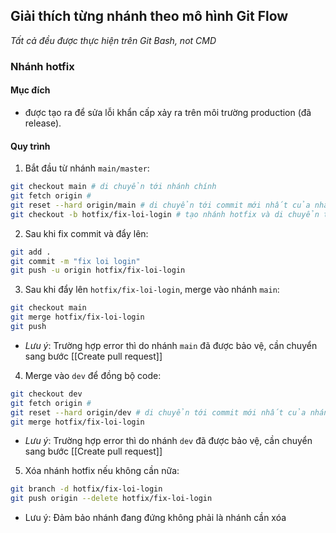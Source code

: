 ## Giải thích từng nhánh theo mô hình Git Flow

*Tất cả đều được thực hiện trên Git Bash, not CMD*

### Nhánh hotfix 

#### Mục đích

- được tạo ra để sửa lỗi khẩn cấp xảy ra trên môi trường production (đã release).
#### Quy trình

1. Bắt đầu từ nhánh `main/master`:

```bash
git checkout main # di chuyển tới nhánh chính
git fetch origin # 
git reset --hard origin/main # di chuyển tới commit mới nhất của nhánh
git checkout -b hotfix/fix-loi-login # tạo nhánh hotfix và di chuyển tới nhánh đó
```

2.  Sau khi fix commit và đẩy lên:

```bash
git add .
git commit -m "fix loi login"
git push -u origin hotfix/fix-loi-login
```

3. Sau khi đẩy lên `hotfix/fix-loi-login`, merge vào nhánh `main`:

```bash
git checkout main
git merge hotfix/fix-loi-login
git push
```

- *Lưu ý*: Trường hợp error thì do nhánh `main` đã được bảo vệ, cần chuyển sang bước [[Create pull request]]

4. Merge vào `dev` để đồng bộ code:

```bash
git checkout dev
git fetch origin # 
git reset --hard origin/dev # di chuyển tới commit mới nhất của nhánh
git merge hotfix/fix-loi-login
```

- *Lưu ý*: Trường hợp error thì do nhánh `dev` đã được bảo vệ, cần chuyển sang bước [[Create pull request]]

5. Xóa nhánh hotfix nếu không cần nữa:

```bash
git branch -d hotfix/fix-loi-login
git push origin --delete hotfix/fix-loi-login
```

- Lưu ý: Đảm bảo nhánh đang đứng không phải là nhánh cần xóa